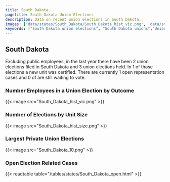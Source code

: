 ```yaml
---
title: South Dakota
pagetitle: South Dakota Union Elections
description: Data on recent union elections in South Dakota.
images: ['data/states/South_Dakota/South_Dakota_hist_vic.png', 'data/states/South_Dakota/South_Dakota_hist_size.png', 'data/states/South_Dakota/South_Dakota_10.png']
keywords: ["South Dakota union elections", "South Dakota unions","Union elections"]
---
```

##  South Dakota

Excluding public employees, in the last year there have been 2 union elections filed in South Dakota and 3 union elections held. In 1 of those elections a new unit was certified. There are currently 1 open representation cases and 0 of are still waiting to vote.

### Number Employees in a Union Election by Outcome
{{< image src="South_Dakota_hist_vic.png" >}}

### Number of Elections by Unit Size
{{< image src="South_Dakota_hist_size.png" >}}

### Largest Private Union Elections
{{< image src="South_Dakota_10.png" >}}

### Open Election Related Cases
{{< readtable table="/tables/states/South_Dakota_open.html" >}}

